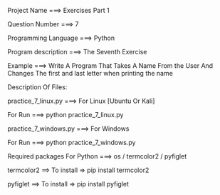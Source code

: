 Project Name ===> Exercises Part 1

Question Number ===> 7

Programming Language ===> Python

Program description ===> The Seventh Exercise

Example ===> Write A Program That Takes A Name From the User And Changes The first and last letter when printing the name

Description Of Files:

practice_7_linux.py ===> For Linux [Ubuntu Or Kali]

For Run ===> python practice_7_linux.py

practice_7_windows.py ===> For Windows

For Run ===> python practice_7_windows.py

Required packages For Python ===> os / termcolor2 / pyfiglet

termcolor2 ==> To install => pip install termcolor2

pyfiglet ==> To install => pip install pyfiglet
